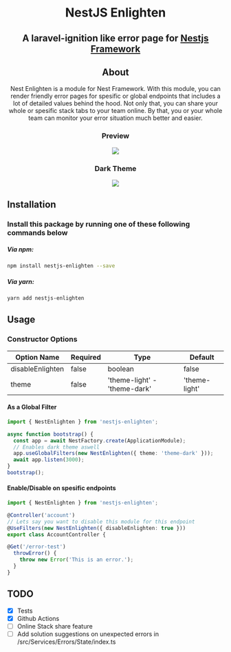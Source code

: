 <div align="center">

# NestJS Enlighten
## A laravel-ignition like error page for [Nestjs Framework](https://nestjs.com/)

## About
Nest Enlighten is a module for Nest Framework. With this module, you can render friendly error pages for spesific or global endpoints that includes a lot of detailed values behind the hood. Not only that, you can share your whole or spesific stack tabs to your team online. By that, you or your whole team can monitor your error situation much better and easier.

### Preview
<img src="https://user-images.githubusercontent.com/39852038/76228172-6e335980-6231-11ea-930c-ff833dce5b72.gif"/>

### Dark Theme
<img src="https://user-images.githubusercontent.com/39852038/76683608-82eb6500-6616-11ea-9591-64efbbf57bd3.png"/>

</div>

## Installation
### Install this package by running one of these following commands below

##### Via npm:
```bash
npm install nestjs-enlighten --save
```
##### Via yarn:
```bash
yarn add nestjs-enlighten
```

## Usage

### Constructor Options
| Option Name | Required | Type | Default |
| ------ | ------ | ------ | ------|
| disableEnlighten | false | boolean | false |
| theme | false | 'theme-light' - 'theme-dark' | 'theme-light' |

#### As a Global Filter
```typescript
import { NestEnlighten } from 'nestjs-enlighten';

async function bootstrap() {
  const app = await NestFactory.create(ApplicationModule);
  // Enables dark theme aswell
  app.useGlobalFilters(new NestEnlighten({ theme: 'theme-dark' }));
  await app.listen(3000);
}
bootstrap();
```

#### Enable/Disable on spesific endpoints
```typescript
import { NestEnlighten } from 'nestjs-enlighten';

@Controller('account')
// Lets say you want to disable this module for this endpoint
@UseFilters(new NestEnlighten({ disableEnlighten: true }))
export class AccountController {

@Get('/error-test')
  throwError() {
    throw new Error('This is an error.');
  }
}
```

## TODO
- [x] Tests
- [x] Github Actions
- [ ] Online Stack share feature
- [ ] Add solution suggestions on unexpected errors in /src/Services/Errors/State/index.ts
